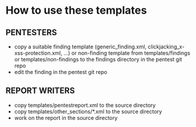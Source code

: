 How to use these templates
==========================

PENTESTERS
----------
- copy a suitable finding template (generic_finding.xml, clickjacking_x-xss-protection.xml, ...) or non-finding template from templates/findings or templates/non-findings to the findings directory in the pentest git repo
- edit the finding in the pentest git repo


REPORT WRITERS
--------------
- copy templates/pentestreport.xml to the source directory
- copy templates/other_sections/*.xml to the source directory
- work on the report in the source directory